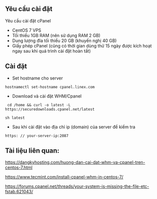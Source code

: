 
## Yêu cầu cài đặt

Yêu cầu cài đặt cPanel
- CentOS 7 VPS
- Tối thiểu 1GB RAM (nên sử dụng RAM 2 GB)
- Dung lượng đĩa tối thiểu 20 GB (khuyến nghị 40 GB)
- Giấy phép cPanel (cũng có thời gian dùng thử 15 ngày được kích hoạt ngay sau khi quá trình cài đặt hoàn tất)

## Cài đặt

- Set hostname cho server

`hostnamectl set-hostname cpanel.linex.com`

- Download và cài đặt WHM/Cpanel

` cd /home && curl -o latest -L https://securedownloads.cpanel.net/latest`

`sh latest`

- Sau khi cài đặt vào địa chỉ ip (domain) của server để kiểm tra

`https: // your-server-ip:2087`

## Tài liệu liên quan:

https://dangkyhosting.com/huong-dan-cai-dat-whm-va-cpanel-tren-centos-7.html

https://www.tecmint.com/install-cpanel-whm-in-centos-7/


https://forums.cpanel.net/threads/your-system-is-missing-the-file-etc-fstab.621043/ 
